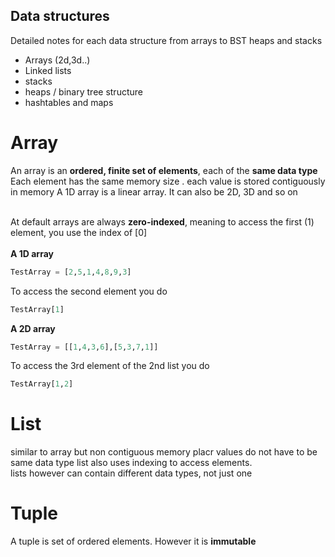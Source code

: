  ## Data structures
 Detailed notes for each data structure from arrays to BST heaps and stacks

- Arrays (2d,3d..)
- Linked lists
- stacks
- heaps / binary tree structure
- hashtables and maps




# Array 
An array is an **ordered, finite set of elements**, each of the **same data type**<br>
Each element has the same memory size . each value is stored contiguously in memory
A 1D array is a linear array. It can also be 2D, 3D and so on<br><br>

At default arrays are always **zero-indexed**, meaning to access the first (1) element, you use the index of [0]
<br><br>
**A 1D array**<br>
```py 
TestArray = [2,5,1,4,8,9,3]
```
To access the second element you do 
```py 
TestArray[1]
```

**A 2D array**<br>
```py 
TestArray = [[1,4,3,6],[5,3,7,1]]
```
To access the 3rd element of the 2nd list you do
```py
TestArray[1,2]
```

# List
similar to array but non contiguous memory placr
values do not have to be same data type
list also uses indexing to access elements.<br>
lists however can contain different data types, not just one

# Tuple 
A tuple is set of ordered elements. However it is <b>immutable</b>
```py
